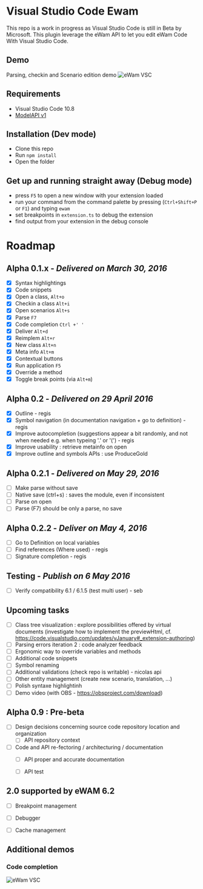 # Visual Studio Code Ewam

This repo is a work in progress as Visual Studio Code is still in Beta by Microsoft.
This plugin leverage the eWam API to let you edit eWam Code With Visual Studio Code.

## Demo
Parsing, checkin and Scenario edition demo
![eWam VSC](eWam4.gif)

## Requirements
* Visual Studio Code 10.8
* [ModelAPI v1](https://github.com/MphasisWyde/WydeActiveModelerAPI)

## Installation (Dev mode)
* Clone this repo
* Run `npm install`
* Open the folder

## Get up and running straight away (Debug mode)
* press `F5` to open a new window with your extension loaded
* run your command from the command palette by pressing (`Ctrl+Shift+P` or `F1`) and typing `ewam`
* set breakpoints in `extension.ts` to debug the extension
* find output from your extension in the debug console

# Roadmap

## Alpha 0.1.x - *Delivered on March 30, 2016*
- [x] Syntax highlightings 
- [x] Code snippets
- [x] Open a class, `Alt+o`  
- [x] Checkin a class `Alt+i` 
- [x] Open scenarios `Alt+s` 
- [x] Parse `F7` 
- [x] Code completion  `Ctrl +' '`
- [x] Deliver  `Alt+d`
- [x] Reimplem  `Alt+r`
- [x] New class  `Alt+n`
- [x] Meta info  `Alt+m`
- [x] Contextual buttons
- [x] Run application `F5`
- [x] Override a method
- [x] Toggle break points (via `Alt+m`)

## Alpha 0.2 - *Delivered on 29 April 2016*
   
- [x] Outline - regis
- [x] Symbol navigation (in documentation navigation + go to definition) - regis
- [x] Improve autocompletion (suggestions appear a bit randomly, and not when needed e.g. when typeing '.' or '(') - regis
- [x] Improve usability : retrieve metainfo on open
- [x] Improve outline and symbols APIs : use ProduceGold

## Alpha 0.2.1 - *Delivered on May 29, 2016*        

- [ ] Make parse without save
- [ ] Native save (ctrl+s) : saves the module, even if inconsistent
- [ ] Parse on open
- [ ] Parse (F7) should be only a parse, no save

## Alpha 0.2.2 - *Deliver on May 4, 2016*      

- [ ] Go to Definition on local variables
- [ ] Find references (Where used) - regis
- [ ] Signature completion - regis

## Testing - *Publish on 6 May 2016*

- [ ] Verify compatibility 6.1 / 6.1.5 (test multi user) - seb

## Upcoming tasks
    
- [ ] Class tree visualization : explore possibilities offered by virtual documents (investigate how to implement the previewHtml, cf. https://code.visualstudio.com/updates/vJanuary#_extension-authoring)
- [ ] Parsing errors iteration 2 : code analyzer feedback 
- [ ] Ergonomic way to override variables and methods
- [ ] Additional code snippets
- [ ] Symbol renaming
- [ ] Additional validations (check repo is writable) - nicolas api
- [ ] Other entity management (create new scenario, translation, ...)
- [ ] Polish syntaxe highlightinh
- [ ] Demo video (with OBS - https://obsproject.com/download)

## Alpha 0.9 : Pre-beta

- [ ] Design decisions concerning source code repository location and organization
    - [ ] API repository context

- [ ] Code and API re-fectoring  / architecturing / documentation
    - [ ] API proper and accurate documentation
    - [ ] API test
    

## 2.0 supported by eWAM 6.2
- [ ] Breakpoint management
- [ ] Debugger
- [ ] Cache management



## Additional demos
### Code completion
![eWam VSC](eWam.gif)





